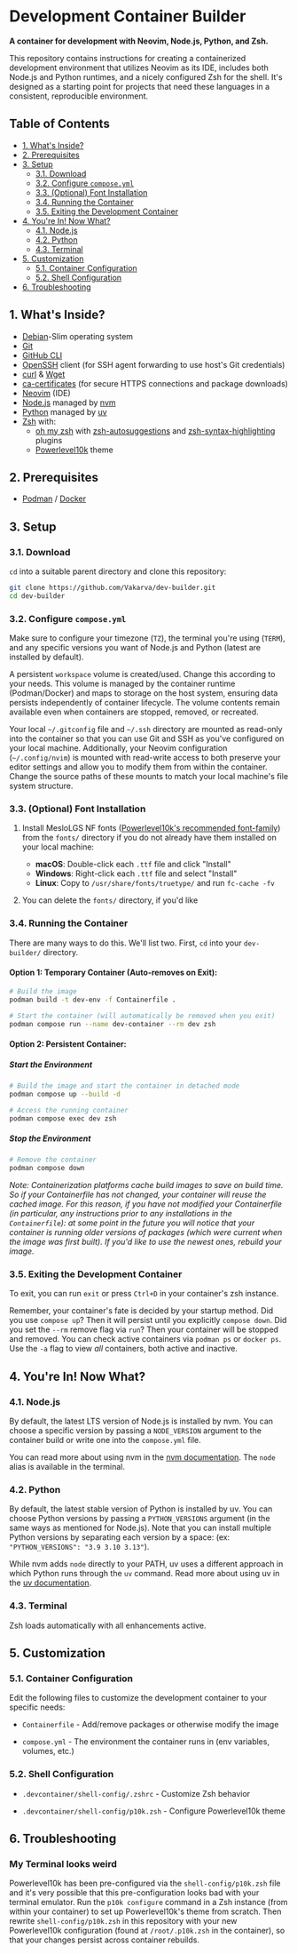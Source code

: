 # Development Container Builder <!-- omit in toc -->

**A container for development with Neovim, Node.js, Python, and Zsh.**

This repository contains instructions for creating a containerized development environment that utilizes Neovim as its IDE, includes both Node.js and Python runtimes, and a nicely configured Zsh for the shell. It's designed as a starting point for projects that need these languages in a consistent, reproducible environment.

## Table of Contents <!-- omit in toc -->

-   [1. What's Inside?](#1-whats-inside)
-   [2. Prerequisites](#2-prerequisites)
-   [3. Setup](#3-setup)
    -   [3.1. Download](#31-download)
    -   [3.2. Configure `compose.yml`](#32-configure-composeyml)
    -   [3.3. (Optional) Font Installation](#33-optional-font-installation)
    -   [3.4. Running the Container](#34-running-the-container)
    -   [3.5. Exiting the Development Container](#35-exiting-the-development-container)
-   [4. You're In! Now What?](#4-youre-in-now-what)
    -   [4.1. Node.js](#41-nodejs)
    -   [4.2. Python](#42-python)
    -   [4.3. Terminal](#43-terminal)
-   [5. Customization](#5-customization)
    -   [5.1. Container Configuration](#51-container-configuration)
    -   [5.2. Shell Configuration](#52-shell-configuration)
-   [6. Troubleshooting](#6-troubleshooting)

## 1. What's Inside?

-   [Debian](https://www.debian.org)-Slim operating system
-   [Git](https://git-scm.com)
-   [GitHub CLI](https://cli.github.com)
-   [OpenSSH](https://www.openssh.com) client (for SSH agent forwarding to use host's Git credentials)
-   [curl](https://curl.se) & [Wget](https://www.gnu.org/software/wget/)
-   [ca-certificates](https://packages.debian.org/sid/ca-certificates) (for secure HTTPS connections and package downloads)
-   [Neovim](https://neovim.io) (IDE)
-   [Node.js](https://nodejs.org/) managed by [nvm](https://github.com/nvm-sh/nvm)
-   [Python](https://www.python.org) managed by [uv](https://docs.astral.sh/uv/)
-   [Zsh](https://www.zsh.org) with:
    -   [oh my zsh](https://ohmyz.sh) with [zsh-autosuggestions](https://github.com/zsh-users/zsh-autosuggestions) and [zsh-syntax-highlighting](https://github.com/zsh-users/zsh-syntax-highlighting) plugins
    -   [Powerlevel10k](https://github.com/romkatv/powerlevel10k) theme

## 2. Prerequisites

-   [Podman](https://podman.io) / [Docker](https://www.docker.com)

## 3. Setup

### 3.1. Download

`cd` into a suitable parent directory and clone this repository:

```sh
git clone https://github.com/Vakarva/dev-builder.git
cd dev-builder
```

### 3.2. Configure `compose.yml`

Make sure to configure your timezone (`TZ`), the terminal you're using (`TERM`), and any specific versions you want of Node.js and Python (latest are installed by default).

A persistent `workspace` volume is created/used. Change this according to your needs. This volume is managed by the container runtime (Podman/Docker) and maps to storage on the host system, ensuring data persists independently of container lifecycle. The volume contents remain available even when containers are stopped, removed, or recreated.

Your local `~/.gitconfig` file and `~/.ssh` directory are mounted as read-only into the container so that you can use Git and SSH as you've configured on your local machine. Additionally, your Neovim configuration (`~/.config/nvim`) is mounted with read-write access to both preserve your editor settings and allow you to modify them from within the container. Change the source paths of these mounts to match your local machine's file system structure.

### 3.3. (Optional) Font Installation

1. Install MesloLGS NF fonts ([Powerlevel10k's recommended font-family](https://github.com/romkatv/powerlevel10k?tab=readme-ov-file#fonts)) from the `fonts/` directory if you do not already have them installed on your local machine:

    - **macOS**: Double-click each `.ttf` file and click "Install"
    - **Windows**: Right-click each `.ttf` file and select "Install"
    - **Linux**: Copy to `/usr/share/fonts/truetype/` and run `fc-cache -fv`

2. You can delete the `fonts/` directory, if you'd like

### 3.4. Running the Container

There are many ways to do this. We'll list two. First, `cd` into your `dev-builder/` directory.

#### Option 1: Temporary Container (Auto-removes on Exit): <!-- omit in toc -->

```sh
# Build the image
podman build -t dev-env -f Containerfile .

# Start the container (will automatically be removed when you exit)
podman compose run --name dev-container --rm dev zsh
```

#### Option 2: Persistent Container: <!-- omit in toc -->

##### Start the Environment <!-- omit in toc -->

```sh
# Build the image and start the container in detached mode
podman compose up --build -d

# Access the running container
podman compose exec dev zsh
```

##### Stop the Environment <!-- omit in toc -->

```sh
# Remove the container
podman compose down
```

_Note: Containerization platforms cache build images to save on build time. So if your Containerfile has not changed, your container will reuse the cached image. For this reason, if you have not modified your Containerfile (in particular, any instructions prior to any installations in the `Containerfile`): at some point in the future you will notice that your container is running older versions of packages (which were current when the image was first built). If you'd like to use the newest ones, rebuild your image._

### 3.5. Exiting the Development Container

To exit, you can run `exit` or press `Ctrl+D` in your container's zsh instance.

Remember, your container's fate is decided by your startup method. Did you use `compose up`? Then it will persist until you explicitly `compose down`. Did you set the `--rm` remove flag via `run`? Then your container will be stopped and removed. You can check active containers via `podman ps` or `docker ps`. Use the `-a` flag to view _all_ containers, both active and inactive.

## 4. You're In! Now What?

### 4.1. Node.js

By default, the latest LTS version of Node.js is installed by nvm. You can choose a specific version by passing a `NODE_VERSION` argument to the container build or write one into the `compose.yml` file.

You can read more about using nvm in the [nvm documentation](https://github.com/nvm-sh/nvm#readme). The `node` alias is available in the terminal.

### 4.2. Python

By default, the latest stable version of Python is installed by uv. You can choose Python versions by passing a `PYTHON_VERSIONS` argument (in the same ways as mentioned for Node.js). Note that you can install multiple Python versions by separating each version by a space: (ex: `"PYTHON_VERSIONS": "3.9 3.10 3.13"`).

While nvm adds `node` directly to your PATH, uv uses a different approach in which Python runs through the `uv` command. Read more about using uv in the [uv documentation](https://docs.astral.sh/uv/).

### 4.3. Terminal

Zsh loads automatically with all enhancements active.

## 5. Customization

### 5.1. Container Configuration

Edit the following files to customize the development container to your specific needs:

-   `Containerfile` - Add/remove packages or otherwise modify the image

-   `compose.yml` - The environment the container runs in (env variables, volumes, etc.)

### 5.2. Shell Configuration

-   `.devcontainer/shell-config/.zshrc` - Customize Zsh behavior

-   `.devcontainer/shell-config/p10k.zsh` - Configure Powerlevel10k theme

## 6. Troubleshooting

### My Terminal looks weird <!-- omit in toc -->

Powerlevel10k has been pre-configured via the `shell-config/p10k.zsh` file and it's very possible that this pre-configuration looks bad with your terminal emulator. Run the `p10k configure` command in a Zsh instance (from within your container) to set up Powerlevel10k's theme from scratch. Then rewrite `shell-config/p10k.zsh` in this repository with your new Powerlevel10k configuration (found at `/root/.p10k.zsh` in the container), so that your changes persist across container rebuilds.
